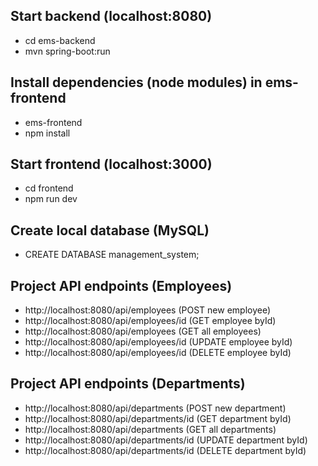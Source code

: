 ## Start backend (localhost:8080)

- cd ems-backend
- mvn spring-boot:run

## Install dependencies (node modules) in ems-frontend

- ems-frontend
- npm install

## Start frontend (localhost:3000)

- cd frontend
- npm run dev

## Create local database (MySQL)

- CREATE DATABASE management_system;

## Project API endpoints (Employees)

- http://localhost:8080/api/employees (POST new employee)
- http://localhost:8080/api/employees/id (GET employee byId)
- http://localhost:8080/api/employees (GET all employees)
- http://localhost:8080/api/employees/id (UPDATE employee byId)
- http://localhost:8080/api/employees/id (DELETE employee byId)

## Project API endpoints (Departments)

- http://localhost:8080/api/departments (POST new department)
- http://localhost:8080/api/departments/id (GET department byId)
- http://localhost:8080/api/departments (GET all departments)
- http://localhost:8080/api/departments/id (UPDATE department byId)
- http://localhost:8080/api/departments/id (DELETE department byId)

